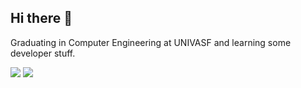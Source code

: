 ## Hi there 👋

Graduating in Computer Engineering at UNIVASF and learning some developer stuff.

<img src="https://github-readme-stats.vercel.app/api?username=viniciuslevi&show_icons=true&theme=onedark"/>
<img src="https://github-readme-stats.vercel.app/api/top-langs/?username=viniciuslevi&layout=compact&theme=onedark"/>
